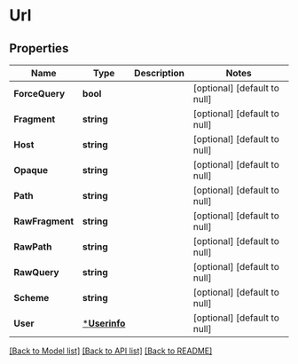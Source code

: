 # Url

## Properties
Name | Type | Description | Notes
------------ | ------------- | ------------- | -------------
**ForceQuery** | **bool** |  | [optional] [default to null]
**Fragment** | **string** |  | [optional] [default to null]
**Host** | **string** |  | [optional] [default to null]
**Opaque** | **string** |  | [optional] [default to null]
**Path** | **string** |  | [optional] [default to null]
**RawFragment** | **string** |  | [optional] [default to null]
**RawPath** | **string** |  | [optional] [default to null]
**RawQuery** | **string** |  | [optional] [default to null]
**Scheme** | **string** |  | [optional] [default to null]
**User** | [***Userinfo**](Userinfo.md) |  | [optional] [default to null]

[[Back to Model list]](../README.md#documentation-for-models) [[Back to API list]](../README.md#documentation-for-api-endpoints) [[Back to README]](../README.md)


